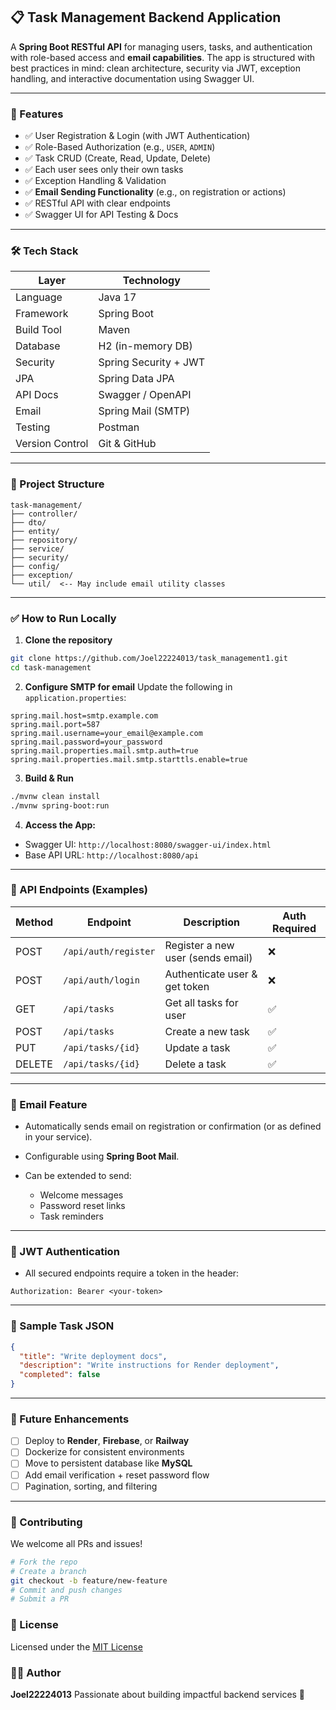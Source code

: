 
## 📋 Task Management Backend Application

A **Spring Boot RESTful API** for managing users, tasks, and authentication with role-based access and **email capabilities**. The app is structured with best practices in mind: clean architecture, security via JWT, exception handling, and interactive documentation using Swagger UI.

---

### 🚀 Features

* ✅ User Registration & Login (with JWT Authentication)
* ✅ Role-Based Authorization (e.g., `USER`, `ADMIN`)
* ✅ Task CRUD (Create, Read, Update, Delete)
* ✅ Each user sees only their own tasks
* ✅ Exception Handling & Validation
* ✅ **Email Sending Functionality** (e.g., on registration or actions)
* ✅ RESTful API with clear endpoints
* ✅ Swagger UI for API Testing & Docs

---

### 🛠️ Tech Stack

| Layer           | Technology            |
| --------------- | --------------------- |
| Language        | Java 17               |
| Framework       | Spring Boot           |
| Build Tool      | Maven                 |
| Database        | H2 (in-memory DB)     |
| Security        | Spring Security + JWT |
| JPA             | Spring Data JPA       |
| API Docs        | Swagger / OpenAPI     |
| Email           | Spring Mail (SMTP)    |
| Testing         | Postman               |
| Version Control | Git & GitHub          |

---

### 📁 Project Structure

```
task-management/
├── controller/
├── dto/
├── entity/
├── repository/
├── service/
├── security/
├── config/
├── exception/
└── util/  <-- May include email utility classes
```

---

### ✅ How to Run Locally

1. **Clone the repository**

```bash
git clone https://github.com/Joel22224013/task_management1.git
cd task-management
```

2. **Configure SMTP for email**
   Update the following in `application.properties`:

```properties
spring.mail.host=smtp.example.com
spring.mail.port=587
spring.mail.username=your_email@example.com
spring.mail.password=your_password
spring.mail.properties.mail.smtp.auth=true
spring.mail.properties.mail.smtp.starttls.enable=true
```

3. **Build & Run**

```bash
./mvnw clean install
./mvnw spring-boot:run
```

4. **Access the App:**

* Swagger UI: `http://localhost:8080/swagger-ui/index.html`
* Base API URL: `http://localhost:8080/api`

---

### 📮 API Endpoints (Examples)

| Method | Endpoint             | Description                       | Auth Required |
| ------ | -------------------- | --------------------------------- | ------------- |
| POST   | `/api/auth/register` | Register a new user (sends email) | ❌             |
| POST   | `/api/auth/login`    | Authenticate user & get token     | ❌             |
| GET    | `/api/tasks`         | Get all tasks for user            | ✅             |
| POST   | `/api/tasks`         | Create a new task                 | ✅             |
| PUT    | `/api/tasks/{id}`    | Update a task                     | ✅             |
| DELETE | `/api/tasks/{id}`    | Delete a task                     | ✅             |

---

### 📧 Email Feature

* Automatically sends email on registration or confirmation (or as defined in your service).
* Configurable using **Spring Boot Mail**.
* Can be extended to send:

  * Welcome messages
  * Password reset links
  * Task reminders

---

### 🔐 JWT Authentication

* All secured endpoints require a token in the header:

```
Authorization: Bearer <your-token>
```

---

### 📘 Sample Task JSON

```json
{
  "title": "Write deployment docs",
  "description": "Write instructions for Render deployment",
  "completed": false
}
```

---

### 🧠 Future Enhancements

* [ ] Deploy to **Render**, **Firebase**, or **Railway**
* [ ] Dockerize for consistent environments
* [ ] Move to persistent database like **MySQL**
* [ ] Add email verification + reset password flow
* [ ] Pagination, sorting, and filtering

---

### 🙋 Contributing

We welcome all PRs and issues!

```bash
# Fork the repo
# Create a branch
git checkout -b feature/new-feature
# Commit and push changes
# Submit a PR
```



### 📄 License

Licensed under the [MIT License](LICENSE)



### 👨‍💻 Author

**Joel22224013**
Passionate about building impactful backend services 🚀

